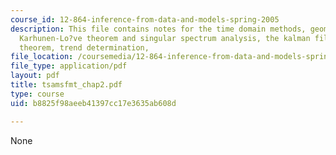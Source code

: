 ```yaml
---
course_id: 12-864-inference-from-data-and-models-spring-2005
description: This file contains notes for the time domain methods, geometric interpretations,
  Karhunen-Lo?ve theorem and singular spectrum analysis, the kalman filter, Gauss-Morkov
  theorem, trend determination,
file_location: /coursemedia/12-864-inference-from-data-and-models-spring-2005/b8825f98aeeb41397cc17e3635ab608d_tsamsfmt_chap2.pdf
file_type: application/pdf
layout: pdf
title: tsamsfmt_chap2.pdf
type: course
uid: b8825f98aeeb41397cc17e3635ab608d

---
```

None